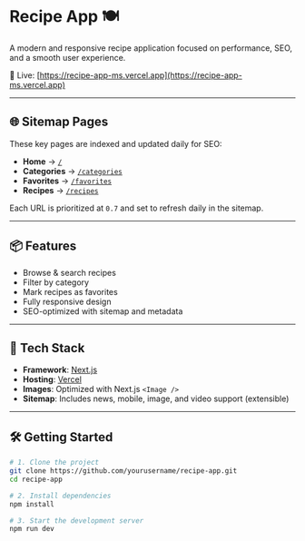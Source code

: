 # Recipe App 🍽️

A modern and responsive recipe application focused on performance, SEO, and a smooth user experience.

🔗 Live: [https://recipe-app-ms.vercel.app](https://recipe-app-ms.vercel.app)

---

## 🌐 Sitemap Pages

These key pages are indexed and updated daily for SEO:

- **Home** → [`/`](https://recipe-app-ms.vercel.app/)
- **Categories** → [`/categories`](https://recipe-app-ms.vercel.app/categories/)
- **Favorites** → [`/favorites`](https://recipe-app-ms.vercel.app/favorites/)
- **Recipes** → [`/recipes`](https://recipe-app-ms.vercel.app/recipes/)

Each URL is prioritized at `0.7` and set to refresh daily in the sitemap.

---

## 📦 Features

- Browse & search recipes  
- Filter by category  
- Mark recipes as favorites  
- Fully responsive design  
- SEO-optimized with sitemap and metadata  

---

## 🚀 Tech Stack

- **Framework**: [Next.js](https://nextjs.org/)
- **Hosting**: [Vercel](https://vercel.com/)
- **Images**: Optimized with Next.js `<Image />`
- **Sitemap**: Includes news, mobile, image, and video support (extensible)

---

## 🛠️ Getting Started

```bash
# 1. Clone the project
git clone https://github.com/yourusername/recipe-app.git
cd recipe-app

# 2. Install dependencies
npm install

# 3. Start the development server
npm run dev